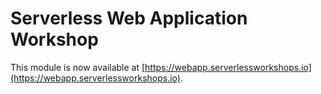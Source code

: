 # Serverless Web Application Workshop

This module is now available at
[https://webapp.serverlessworkshops.io](https://webapp.serverlessworkshops.io).
